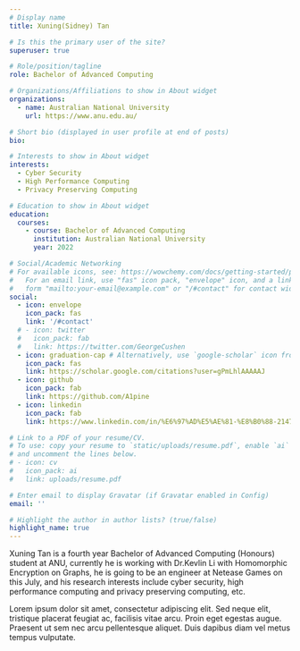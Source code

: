 ```yaml
---
# Display name
title: Xuning(Sidney) Tan

# Is this the primary user of the site?
superuser: true

# Role/position/tagline
role: Bachelor of Advanced Computing

# Organizations/Affiliations to show in About widget
organizations:
  - name: Australian National University
    url: https://www.anu.edu.au/

# Short bio (displayed in user profile at end of posts)
bio: 

# Interests to show in About widget
interests:
  - Cyber Security
  - High Performance Computing
  - Privacy Preserving Computing

# Education to show in About widget
education:
  courses:
    - course: Bachelor of Advanced Computing
      institution: Australian National University
      year: 2022

# Social/Academic Networking
# For available icons, see: https://wowchemy.com/docs/getting-started/page-builder/#icons
#   For an email link, use "fas" icon pack, "envelope" icon, and a link in the
#   form "mailto:your-email@example.com" or "/#contact" for contact widget.
social:
  - icon: envelope
    icon_pack: fas
    link: '/#contact'
  # - icon: twitter
  #   icon_pack: fab
  #   link: https://twitter.com/GeorgeCushen
  - icon: graduation-cap # Alternatively, use `google-scholar` icon from `ai` icon pack
    icon_pack: fas
    link: https://scholar.google.com/citations?user=gPmLhlAAAAAJ
  - icon: github
    icon_pack: fab
    link: https://github.com/A1pine
  - icon: linkedin
    icon_pack: fab
    link: https://www.linkedin.com/in/%E6%97%AD%E5%AE%81-%E8%B0%88-21473517a/

# Link to a PDF of your resume/CV.
# To use: copy your resume to `static/uploads/resume.pdf`, enable `ai` icons in `params.toml`,
# and uncomment the lines below.
# - icon: cv
#   icon_pack: ai
#   link: uploads/resume.pdf

# Enter email to display Gravatar (if Gravatar enabled in Config)
email: ''

# Highlight the author in author lists? (true/false)
highlight_name: true
---
```


Xuning Tan is a fourth year Bachelor of Advanced Computing (Honours) student at ANU, currently he is working with Dr.Kevlin Li with Homomorphic Encryption on Graphs, he is going to be an engineer at Netease Games on this July, and his research interests include cyber security, high performance computing and privacy preserving computing, etc.

Lorem ipsum dolor sit amet, consectetur adipiscing elit. Sed neque elit, tristique placerat feugiat ac, facilisis vitae arcu. Proin eget egestas augue. Praesent ut sem nec arcu pellentesque aliquet. Duis dapibus diam vel metus tempus vulputate.

<!-- {{< icon name="download" pack="fas" >}} Download my {{< staticref "uploads/demo_resume.pdf" "newtab" >}}resumé{{< /staticref >}}. -->
